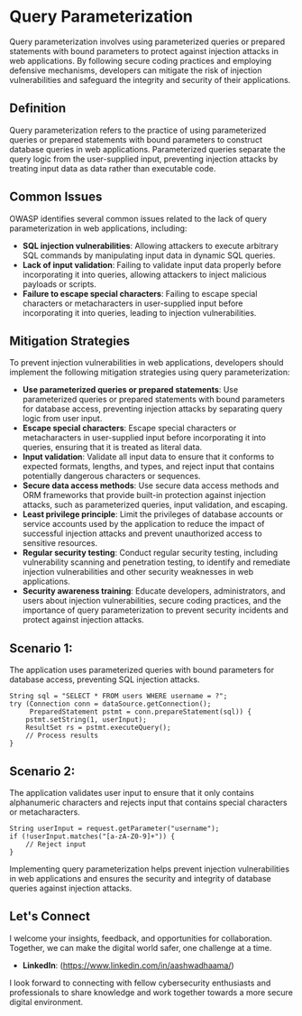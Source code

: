 # Query Parameterization

Query parameterization involves using parameterized queries or prepared statements with bound parameters to protect against injection attacks in web applications. By following secure coding practices and employing defensive mechanisms, developers can mitigate the risk of injection vulnerabilities and safeguard the integrity and security of their applications.

## Definition

Query parameterization refers to the practice of using parameterized queries or prepared statements with bound parameters to construct database queries in web applications. Parameterized queries separate the query logic from the user-supplied input, preventing injection attacks by treating input data as data rather than executable code.

## Common Issues

OWASP identifies several common issues related to the lack of query parameterization in web applications, including:

- **SQL injection vulnerabilities**: Allowing attackers to execute arbitrary SQL commands by manipulating input data in dynamic SQL queries.
- **Lack of input validation**: Failing to validate input data properly before incorporating it into queries, allowing attackers to inject malicious payloads or scripts.
- **Failure to escape special characters**: Failing to escape special characters or metacharacters in user-supplied input before incorporating it into queries, leading to injection vulnerabilities.

## Mitigation Strategies

To prevent injection vulnerabilities in web applications, developers should implement the following mitigation strategies using query parameterization:

- **Use parameterized queries or prepared statements**: Use parameterized queries or prepared statements with bound parameters for database access, preventing injection attacks by separating query logic from user input.
- **Escape special characters**: Escape special characters or metacharacters in user-supplied input before incorporating it into queries, ensuring that it is treated as literal data.
- **Input validation**: Validate all input data to ensure that it conforms to expected formats, lengths, and types, and reject input that contains potentially dangerous characters or sequences.
- **Secure data access methods**: Use secure data access methods and ORM frameworks that provide built-in protection against injection attacks, such as parameterized queries, input validation, and escaping.
- **Least privilege principle**: Limit the privileges of database accounts or service accounts used by the application to reduce the impact of successful injection attacks and prevent unauthorized access to sensitive resources.
- **Regular security testing**: Conduct regular security testing, including vulnerability scanning and penetration testing, to identify and remediate injection vulnerabilities and other security weaknesses in web applications.
- **Security awareness training**: Educate developers, administrators, and users about injection vulnerabilities, secure coding practices, and the importance of query parameterization to prevent security incidents and protect against injection attacks.

## Scenario 1:

The application uses parameterized queries with bound parameters for database access, preventing SQL injection attacks.

```
String sql = "SELECT * FROM users WHERE username = ?";
try (Connection conn = dataSource.getConnection();
     PreparedStatement pstmt = conn.prepareStatement(sql)) {
    pstmt.setString(1, userInput);
    ResultSet rs = pstmt.executeQuery();
    // Process results
}
```

## Scenario 2:

The application validates user input to ensure that it only contains alphanumeric characters and rejects input that contains special characters or metacharacters.

```
String userInput = request.getParameter("username");
if (!userInput.matches("[a-zA-Z0-9]+")) {
    // Reject input
}
```

Implementing query parameterization helps prevent injection vulnerabilities in web applications and ensures the security and integrity of database queries against injection attacks.

## Let's Connect

I welcome your insights, feedback, and opportunities for collaboration. Together, we can make the digital world safer, one challenge at a time.

- **LinkedIn**: (https://www.linkedin.com/in/aashwadhaama/)

I look forward to connecting with fellow cybersecurity enthusiasts and professionals to share knowledge and work together towards a more secure digital environment.
